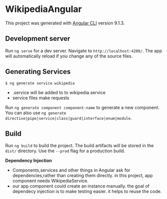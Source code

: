 # WikipediaAngular

This project was generated with [Angular CLI](https://github.com/angular/angular-cli) version 9.1.3.

## Development server

Run `ng serve` for a dev server. Navigate to `http://localhost:4200/`. The app will automatically reload if you change any of the source files.

## Generating Services

```
$ ng generate service wikipedia
```

- .service will be added to to wikipedia.service
- service files make requests

Run `ng generate component component-name` to generate a new component. You can also use `ng generate directive|pipe|service|class|guard|interface|enum|module`.

## Build

Run `ng build` to build the project. The build artifacts will be stored in the `dist/` directory. Use the `--prod` flag for a production build.

**Dependency Injection**

- Components,services and other things in Angular ask for dependencies,rather than creating them directly. in this project, app component needs WikipediaService.
- our app component could create an instance manually. the goal of dependecy injection is to make testing easier. it helps to reuse the code.
